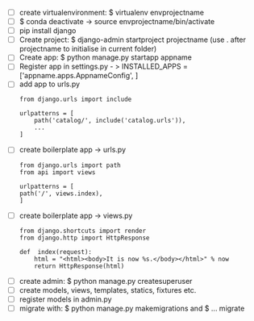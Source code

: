  - [ ] create virtualenvironment: $ virtualenv envprojectname
 - [ ] $ conda deactivate -> source envprojectname/bin/activate
 - [ ] pip install django
 - [ ] Create project: $ django-admin startproject projectname (use . after projectname to initialise in current folder)
 - [ ] Create app: $ python manage.py startapp appname
 - [ ] Register app in settings.py - > INSTALLED_APPS = ['appname.apps.AppnameConfig', ]
 - [ ] add app to urls.py 
	```
	from django.urls import include

	urlpatterns = [
	    path('catalog/', include('catalog.urls')),
	    ...
	]
	```
 - [ ] create boilerplate app -> urls.py
	```
	from django.urls import path
	from api import views

	urlpatterns = [
	path('/', views.index),
	]
	```
 - [ ] create boilerplate app -> views.py
	```
	from django.shortcuts import render
	from django.http import HttpResponse

	def  index(request):
		html = "<html><body>It is now %s.</body></html>" % now
		return HttpResponse(html)
	```	
 - [ ] create admin: $ python manage.py createsuperuser
 - [ ] create models, views, templates, statics, fixtures etc.
 - [ ] register models in admin.py
 - [ ] migrate with: $ python manage.py makemigrations and $ ... migrate

<!--stackedit_data:
eyJoaXN0b3J5IjpbNDU5MjI2NTYsLTIxMjQyNDY1MzEsLTE1OT
EyMDEzOTRdfQ==
-->